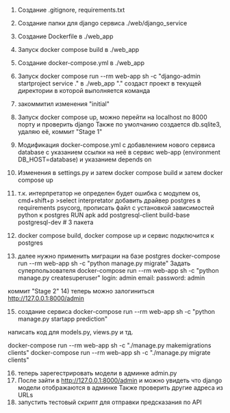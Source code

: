 1) Создание .gitignore, requirements.txt
2) Создание папки для django сервиса ./web/django_service
3) Создание Dockerfile в ./web_app
4) Запуск docker compose build в ./web_app
5) Создание docker-compose.yml в ./web_app
6) Запуск docker compose run --rm web-app sh -c "django-admin startproject service ." в ./web_app
"." создаст проект в текущей директории в которой выполняется команда
7) закоммитил изменения "initial"
8) Запуск docker compose up, можно перейти на localhost по 8000 порту и проверить django
Также по умолчанию создается db.sqlite3, удаляю её, коммит "Stage 1"
9) Модификация docker-compose.yml с добавлением нового сервиса database с указанием ссылки на неё в сервис web-app (environment DB_HOST=database) и указанием depends on
10) Изменения в settings.py и затем docker compose build и затем docker compose up
11) т.к. интерпретатор не определен будет ошибка с модулем os, cmd+shift+p >select interpretator
добавить драйвер postgres в requirements psycorg, прописать файл с установкой зависимостей python к postgres RUN apk add postgresql-client build-base postgresql-dev # 3 пакета

12) docker compose build, docker compose up и сервис подключится к postgres
13) далее нужно применить миграции на базе postgres docker-compose run --rm  web-app sh -c "python manage.py migrate"
Задать суперпользователя docker-compose run --rm  web-app sh -c "python manage.py createsuperuser"
login: admin
email:
password: admin

коммит "Stage 2"
14) теперь можно залогиниться http://127.0.0.1:8000/admin

15) создание сервиса
 docker-compose run --rm  web-app sh -c "python manage.py startapp prediction"

написать код для models.py, views.py и тд.

docker-compose run --rm  web-app sh -c "./manage.py makemigrations clients"
docker-compose run --rm  web-app sh -c "./manage.py migrate clients"      


16) теперь зарегестрировать модели в админке admin.py
17) После зайти в http://127.0.0.1:8000/admin и можно увидеть что django модели отображаются в админке
Также проверить другие адреса из URLs
18) запустить тестовый скрипт для отправки предсказания по API
